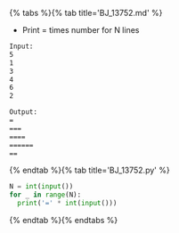 {% tabs %}{% tab title='BJ_13752.md' %}

* Print = times number for N lines

```txt
Input:
5
1
3
4
6
2

Output:
=
===
====
======
==
```

{% endtab %}{% tab title='BJ_13752.py' %}

```py
N = int(input())
for _ in range(N):
  print('=' * int(input()))
```

{% endtab %}{% endtabs %}
